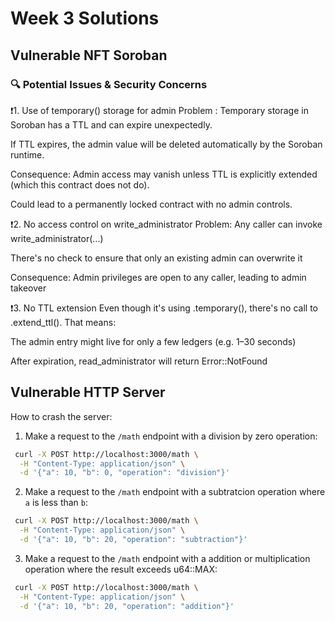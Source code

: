 # Week 3 Solutions

## Vulnerable NFT Soroban

### 🔍 Potential Issues & Security Concerns

❗️1. Use of temporary() storage for admin
Problem :
Temporary storage in Soroban has a TTL and can expire unexpectedly.

If TTL expires, the admin value will be deleted automatically by the Soroban runtime.

Consequence:
Admin access may vanish unless TTL is explicitly extended (which this contract does not do).

Could lead to a permanently locked contract with no admin controls.

❗️2. No access control on write_administrator
Problem:
Any caller can invoke write_administrator(...)

There's no check to ensure that only an existing admin can overwrite it

Consequence:
Admin privileges are open to any caller, leading to admin takeover

❗️3. No TTL extension
Even though it's using .temporary(), there's no call to .extend_ttl(). That means:

The admin entry might live for only a few ledgers (e.g. 1–30 seconds)

After expiration, read_administrator will return Error::NotFound






## Vulnerable HTTP Server

How to crash the server:

1. Make a request to the `/math` endpoint with a division by zero operation:
```bash
 curl -X POST http://localhost:3000/math \
  -H "Content-Type: application/json" \
  -d '{"a": 10, "b": 0, "operation": "division"}'
```

2. Make a request to the `/math` endpoint with a subtratcion operation where `a` is less than `b`:
```bash
 curl -X POST http://localhost:3000/math \
  -H "Content-Type: application/json" \
  -d '{"a": 10, "b": 20, "operation": "subtraction"}'
```
3. Make a request to the `/math` endpoint with a addition or multiplication operation where the result exceeds u64::MAX:
```bash
 curl -X POST http://localhost:3000/math \
  -H "Content-Type: application/json" \
  -d '{"a": 10, "b": 20, "operation": "addition"}'
```
